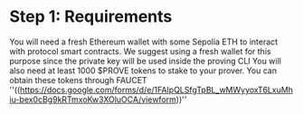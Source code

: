 # Step 1: Requirements
You will need a fresh Ethereum wallet with some Sepolia ETH to interact with protocol smart contracts. We suggest using a fresh wallet for this purpose since the private key will be used inside the proving CLI
You will also need at least 1000 $PROVE tokens to stake to your prover. You can obtain these tokens through FAUCET ''((https://docs.google.com/forms/d/e/1FAIpQLSfgTpBL_wMWyyoxT6LxuMhiu-bex0cBg9kRTmxoKw3XOluOCA/viewform))''
